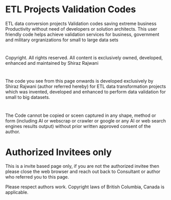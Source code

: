 # ETL Projects Validation Codes
ETL data conversion projects Validation codes saving extreme business Productivity without need of developers or solution architects. This user friendly code helps achieve validation services for business, government and military orgranizations for small to large data sets 

#
Copyright. All rights reserved. All content is exclusively owned, developed, enhanced and maintained by Shiraz Rajwani

#
The code you see from this page onwards is developed exclusively by Shiraz Rajwani (author referred hereby) for ETL data transformation projects which was invented, developed and enhanced to perform data validation for small to big datasets. 
# 
The Code cannot be copied or sceen captured in any shape, method or form (including AI or webscrap or crawler or google or any AI or web search engines results output) without prior written approved consent of the author. 

# Authorized Invitees only
This is a invite based page only, if you are not the authorized invitee then please close the web browser and reach out back to Consultant or author who referred you to this page.

Please respect authors work. Copyright laws of British Columbia, Canada is applicable.

